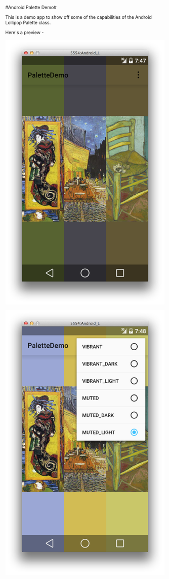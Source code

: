 #Android Palette Demo#

This is a demo app to show off some of the capabilities of the Android Lollipop Palette class.

Here's a preview -

![Palette demo #1](https://github.com/peter-tackage/assets/raw/master/screenshots/palette-demo/Screen_Shot_2014-08-30_1.png)

![Palette demo #2](https://github.com/peter-tackage/assets/raw/master/screenshots/palette-demo/Screen_Shot_2014-08-30_2.png)

